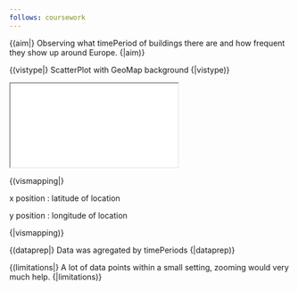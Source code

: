 ```yaml
---
follows: coursework
---
```


{(aim|}
Observing what timePeriod of buildings there are and how frequent they show up around Europe.
{|aim)}

{(vistype|}
ScatterPlot with GeoMap background
{|vistype)}

<iframe src="graph2.html" ></iframe>

{(vismapping|}

x position
: latitude of location

y position
: longitude of location

{|vismapping)}

{(dataprep|}
Data was agregated by timePeriods
{|dataprep)}

{(limitations|}
A lot of data points within a small setting, zooming would very much help.
{|limitations)}
